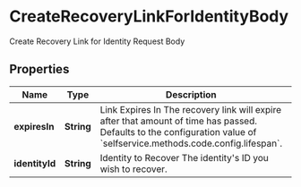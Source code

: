 

# CreateRecoveryLinkForIdentityBody

Create Recovery Link for Identity Request Body

## Properties

| Name | Type | Description | Notes |
|------------ | ------------- | ------------- | -------------|
|**expiresIn** | **String** | Link Expires In  The recovery link will expire after that amount of time has passed. Defaults to the configuration value of &#x60;selfservice.methods.code.config.lifespan&#x60;. |  [optional] |
|**identityId** | **String** | Identity to Recover  The identity&#39;s ID you wish to recover. |  |



